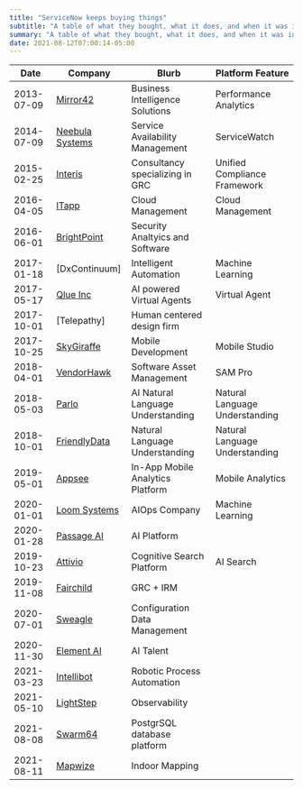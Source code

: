 ```yaml
---
title: "ServiceNow keeps buying things"
subtitle: "A table of what they bought, what it does, and when it was integrated"
summary: "A table of what they bought, what it does, and when it was integrated"
date: 2021-08-12T07:00:14-05:00
---
```


| Date       | Company           | Blurb                             | Platform Feature               |
| ---------- | ----------------- | --------------------------------- | ------------------------------ |
| 2013-07-09 | [Mirror42]        | Business Intelligence Solutions   | Performance Analytics          |
| 2014-07-09 | [Neebula Systems] | Service Availability Management   | ServiceWatch                   |
| 2015-02-25 | [Interis]         | Consultancy specializing in GRC   | Unified Compliance Framework   |
| 2016-04-05 | [ITapp]           | Cloud Management                  | Cloud Management               |
| 2016-06-01 | [BrightPoint]     | Security Analtyics and Software   |                                |
| 2017-01-18 | [DxContinuum]     | Intelligent Automation            | Machine Learning               |
| 2017-05-17 | [Qlue Inc]        | AI powered Virtual Agents         | Virtual Agent                  |
| 2017-10-01 | [Telepathy]       | Human centered design firm        |                                |
| 2017-10-25 | [SkyGiraffe]      | Mobile Development                | Mobile Studio                  |
| 2018-04-01 | [VendorHawk]      | Software Asset Management         | SAM Pro                        |
| 2018-05-03 | [Parlo]           | AI Natural Language Understanding | Natural Language Understanding |
| 2018-10-01 | [FriendlyData]    | Natural Language Understanding    | Natural Language Understanding |
| 2019-05-01 | [Appsee]          | In-App Mobile Analytics Platform  | Mobile Analytics               |
| 2020-01-01 | [Loom Systems]    | AIOps Company                     | Machine Learning               |
| 2020-01-28 | [Passage AI]      | AI Platform                       |                                |
| 2019-10-23 | [Attivio]         | Cognitive Search Platform         | AI Search                      | 
| 2019-11-08 | [Fairchild]       | GRC + IRM                         |                                |
| 2020-07-01 | [Sweagle]         | Configuration Data Management     |                                |
| 2020-11-30 | [Element AI]      | AI Talent                         |                                |
| 2021-03-23 | [Intellibot]      | Robotic Process Automation        |                                |
| 2021-05-10 | [LightStep]       | Observability                     |                                |
| 2021-08-08 | [Swarm64]         | PostgrSQL database platform       |                                |
| 2021-08-11 | [Mapwize]         | Indoor Mapping                    |                                |

[Mirror42]:        https://xconomy.com/san-diego/2013/07/09/servicenow-acquires-dutch-provider-of-performance-analytics-software/
[Neebula Systems]: https://en.globes.co.il/en/article-servicenow-acquires-neebula-systems-for-100m-1000953148
[Interis]:         https://itbrief.co.nz/story/servicenow-acquires-intreis-launches-new-grc-offering
[BrightPoint]:     https://fortune.com/2016/06/01/servicenow-security-software-brightpoint/
[ITapp]:           https://www.servicenow.com/company/media/press-room/servicenow-acquires-cloud-management-provider-itapp.html
[DxConinuum]:      https://www.zdnet.com/article/servicenow-buys-dxcontinuum-to-boost-enterprise-automation-services/
[Qlue Inc]:        https://www.servicenow.com/company/media/press-room/servicenow-acquires-qlue-and-invests-in-buildonme-to-deliver-intelligent-automation-to-everyday-enterprise-work.html
[SkyGiraffe]:      https://www.zdnet.com/article/servicenow-buys-mobile-platform-startup-skygiraffe/
[VendorHawk]:      https://www.zdnet.com/article/servicenow-beats-estimates-acquires-vendorhawk/
[Parlo]:           https://www.zdnet.com/article/servicenow-buys-ai-startup-parlo/
[FriendlyData]:    https://www.zdnet.com/article/servicenow-acquires-friendlydata-for-natural-language-interfaces/
[Appsee]:          https://www.servicenow.com/company/investor-relations/financials/servicenow-to-acquire-appsee-in-app-mobile-analytics-platform-and-rd-talent.html
[Loom Systems]:    https://www.servicenow.com/company/investor-relations/financials/servicenow-to-acquire-loom-systems.html
[Passage AI]:      https://www.servicenow.com/company/investor-relations/financials/servicenow-to-acquire-passage-ai.html
[Attivio]:         https://blogs.servicenow.com/2019/servicenow-acquires-attivio-cognitive-search-platform.html
[Fairchild]:       https://blogs.servicenow.com/2019/fairchild-resiliency-acquisition-helps-companies-manage-risk.html
[Sweagle]:         https://techcrunch.com/2020/06/22/servicenow-to-acquire-belgian-configuration-management-startup-sweagle/
[Element AI]:      https://www.zdnet.com/article/servicenow-acquires-artificial-intelligence-startup-element-ai/
[Intellibot]:      https://github.com/jacebenson/jace.pro/issues/233
[LightStep]:       https://www.informationweek.com/strategic-cio/servicenow-s-acquisition-spree-adds-observability
[Swarm64]:         https://www.zdnet.com/article/servicenow-acquires-database-performance-company-swarm64/#ftag=RSSbaffb68
[Mapwize]:         https://www.servicenow.com/company/media/press-room/servicenow-to-acquire-mapwize.html